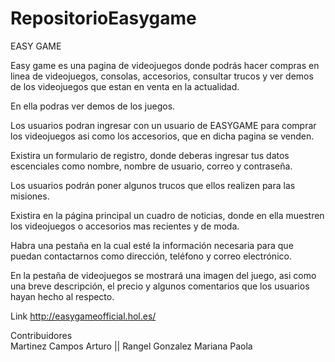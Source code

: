 # RepositorioEasygame

EASY GAME

Easy game es una pagina de videojuegos donde podrás hacer compras en linea de videojuegos, consolas, accesorios, consultar trucos y ver demos de los videojuegos que estan en venta en la actualidad.

En ella podras ver demos de los juegos.

Los usuarios podran ingresar con un usuario de EASYGAME para comprar los videojuegos asi como los accesorios, que en dicha pagina se venden.

Existira un formulario de registro, donde deberas ingresar tus datos escenciales como nombre, nombre de usuario, correo y contraseña.

Los usuarios podrán poner algunos trucos que ellos realizen para las misiones.

Existira en la página principal un cuadro de noticias, donde en ella muestren los videojuegos o accesorios mas recientes y de moda.

Habra una pestaña en la cual esté la información necesaria para que puedan contactarnos como dirección, teléfono y correo electrónico.

En la pestaña de videojuegos se mostrará una imagen del juego, asi como una breve descripción, el precio y algunos comentarios que los usuarios hayan hecho al respecto.


Link
http://easygameofficial.hol.es/

Contribuidores   
Martinez Campos Arturo || 
Rangel Gonzalez Mariana Paola
